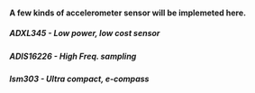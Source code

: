 
#### A few kinds of accelerometer sensor will be implemeted here.

##### ADXL345 - Low power, low cost sensor

##### ADIS16226 - High Freq. sampling

##### lsm303 - Ultra compact, e-compass


